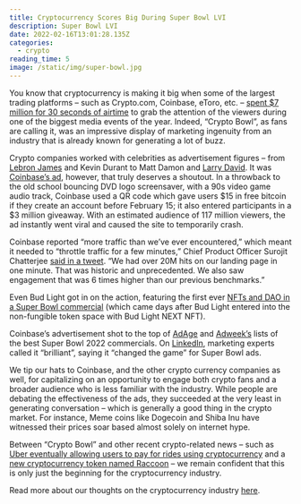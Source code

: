 ```yaml
---
title: Cryptocurrency Scores Big During Super Bowl LVI
description: Super Bowl LVI
date: 2022-02-16T13:01:28.135Z
categories:
  - crypto
reading_time: 5
image: /static/img/super-bowl.jpg
---
```

You know that cryptocurrency is making it big when some of the largest trading platforms – such as Crypto.com, Coinbase, eToro, etc. – [spent $7 million for 30 seconds of airtime](https://hypebeast.com/2022/2/super-bowl-lvi-crypto-bowl-cryptocurrency-advertisements-marketing-news) to grab the attention of the viewers during one of the biggest media events of the year. Indeed, “Crypto Bowl”, as fans are calling it, was an impressive display of marketing ingenuity from an industry that is already known for generating a lot of buzz.



Crypto companies worked with celebrities as advertisement figures – from [Lebron James](https://www.msn.com/en-us/sports/more-sports/lebron-james-talks-to-high-school-self-in-cryptocom-super-bowl-ad/ar-AATOxHK) and Kevin Durant to Matt Damon and [Larry David](https://news.yahoo.com/larry-david-stars-baffling-super-011420902.html). It was [Coinbase’s ad](https://www.bing.com/videos/search?q=coinbase+super+bowl+ad&docid=13915011891536&mid=39033708DA91064EB18D39033708DA91064EB18D&view=detail&FORM=VIRE), however, that truly deserves a shoutout. In a throwback to the old school bouncing DVD logo screensaver, with a 90s video game audio track, Coinbase used a QR code which gave users $15 in free bitcoin if they create an account before February 15; it also entered participants in a $3 million giveaway. With an estimated audience of 117 million viewers, the ad instantly went viral and caused the site to temporarily crash.



Coinbase reported “more traffic than we’ve ever encountered,” which meant it needed to “throttle traffic for a few minutes,” Chief Product Officer Surojit Chatterjee [said in a tweet](https://twitter.com/surojit/status/1493113238275297280?cxt=HHwWgMCojYqlzbgpAAAA). “We had over 20M hits on our landing page in one minute. That was historic and unprecedented. We also saw engagement that was 6 times higher than our previous benchmarks.”



Even Bud Light got in on the action, featuring the first ever [NFTs and DAO in a Super Bowl commercial](https://finance.yahoo.com/news/bud-light-partners-nouns-dao-175235415.html) (which came days after Bud Light entered into the non-fungible token space with Bud Light NEXT NFT). 



Coinbase’s advertisement shot to the top of [AdAge](https://adage.com/article/special-report-creativity-top-5/top-5-super-bowl-commercials-uber-eats-chevrolet-sopranos-coinbase-ranked/2400401) and [Adweek’s](https://www.adweek.com/agencies/the-10-best-super-bowl-ads-of-2022/) lists of the best Super Bowl 2022 commercials. On [LinkedIn](https://www.linkedin.com/news/story/super-bowls-most-buzzworthy-ads-5247220/), marketing experts called it “brilliant”, saying it “changed the game” for Super Bowl ads. 

We tip our hats to Coinbase, and the other crypto currency companies as well, for capitalizing on an opportunity to engage both crypto fans and a broader audience who is less familiar with the industry. While people are debating the effectiveness of the ads, they succeeded at the very least in generating conversation – which is generally a good thing in the crypto market. For instance, Meme coins like Dogecoin and Shiba Inu have witnessed their prices soar based almost solely on internet hype.

Between “Crypto Bowl” and other recent crypto-related news – such as [Uber eventually allowing users to pay for rides using cryptocurrency](https://news.yahoo.com/uber-ceo-says-youll-eventually-be-able-to-pay-with-crypto-124035256.html) and a [new cryptocurrency token named Raccoon](https://www.digitaljournal.com/pr/new-cryptocurrency-token-named-raccoon-rac-launched-ahead-of-live-pre-sale-ico) – we remain confident that this is only just the beginning for the cryptocurrency industry. 

Read more about our thoughts on the cryptocurrency industry [here](https://www.minecheck.com/posts/despite-crash-cryptocurrency-industry-poised-for-growth-in-2022/).